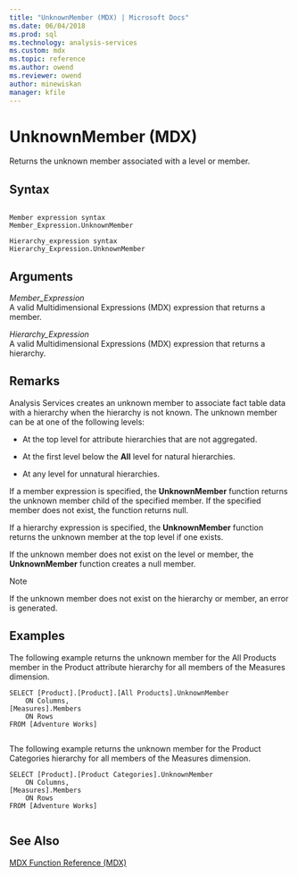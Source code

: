 ```yaml
---
title: "UnknownMember (MDX) | Microsoft Docs"
ms.date: 06/04/2018
ms.prod: sql
ms.technology: analysis-services
ms.custom: mdx
ms.topic: reference
ms.author: owend
ms.reviewer: owend
author: minewiskan
manager: kfile
---
```

# UnknownMember (MDX)


  Returns the unknown member associated with a level or member.  
  
## Syntax  
  
```  
  
Member expression syntax  
Member_Expression.UnknownMember  
  
Hierarchy_expression syntax  
Hierarchy_Expression.UnknownMember  
```  
  
## Arguments  
 *Member_Expression*  
 A valid Multidimensional Expressions (MDX) expression that returns a member.  
  
 *Hierarchy_Expression*  
 A valid Multidimensional Expressions (MDX) expression that returns a hierarchy.  
  
## Remarks  
 Analysis Services creates an unknown member to associate fact table data with a hierarchy when the hierarchy is not known. The unknown member can be at one of the following levels:  
  
-   At the top level for attribute hierarchies that are not aggregated.  
  
-   At the first level below the **All** level for natural hierarchies.  
  
-   At any level for unnatural hierarchies.  
  
 If a member expression is specified, the **UnknownMember** function returns the unknown member child of the specified member. If the specified member does not exist, the function returns null.  
  
 If a hierarchy expression is specified, the **UnknownMember** function returns the unknown member at the top level if one exists.  
  
 If the unknown member does not exist on the level or member, the **UnknownMember** function creates a null member.  
  
> [!NOTE]  
>  If the unknown member does not exist on the hierarchy or member, an error is generated.  
  
## Examples  
 The following example returns the unknown member for the All Products member in the Product attribute hierarchy for all members of the Measures dimension.  
  
```  
SELECT [Product].[Product].[All Products].UnknownMember  
    ON Columns,  
[Measures].Members  
    ON Rows  
FROM [Adventure Works]  
  
```  
  
 The following example returns the unknown member for the Product Categories hierarchy for all members of the Measures dimension.  
  
```  
SELECT [Product].[Product Categories].UnknownMember  
    ON Columns,  
[Measures].Members  
    ON Rows  
FROM [Adventure Works]  
  
```  
  
## See Also  
 [MDX Function Reference &#40;MDX&#41;](../mdx/mdx-function-reference-mdx.md)  
  
  
